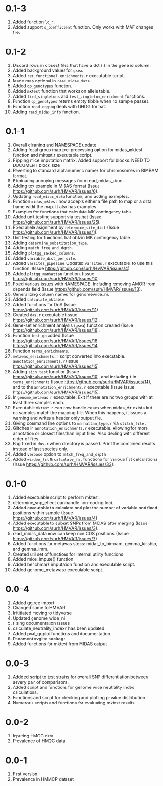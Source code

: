 # 0.1-3
1. Added function `ld_r`.
2. Added support `s_coefficient` function. Only works with MAF changes file.

# 0.1-2
1. Discard rows in closest files that have a dot (.) in the gene id column.
2. Added background values for `gsea`.
3. Added `rer_functional_enrichments.r` executable script.
4. Made map optional in `read_midas_data`.
5. Added `qp_genotypes` function.
6. Added `mktest` function that works on allele table.
7. Added `find_singletons` and `test_singleton_enrichment` functions.
8. Function `qp_genotypes` returns empty tibble when no sample passes.
9. Function `read_eggnog` deals with UHGG format.
10. Adding `read_midas_info` function.

# 0.1-1
1. Overall cleaning and NAMESPACE update
2. Adding focal group map pre-processing option for
midas_mktest function and mktest,r executable script.
3. Flipping mice imputation matrix. Added support for blocks.
NEED TO DOCUMENT block_size
4. Reverting to standard alphanumeric names for chromosomes
in BIMBAM format.
5. Eliminating annoying messages from read_midas_abun.
6. Adding toy example in MIDAS format (Issue
https://github.com/surh/HMVAR/issues/6).
7. Updating `read_midas_data` function, and adding examples.
8. Function `midas_mktest` now accepts either a file path to map
or a data frame witht the map. It also has examples.
9. Examples for functions that calculate MK contingency table.
10. Added unit testing support via testhat (Issue
https://github.com/surh/HMVAR/issues/25).
11. Fixed allele asignment by `determine_site_dist` (Issue
https://github.com/surh/HMVAR/issues/1).
12. Unit testing for functions that obtain MK contingency table.
13. Adding `determine_substitution_type`.
14. Adding `match_freq_and_depth`.
15. Adding `plotgg_sacked_columns`.
16. Added `variable_dist_per_site`.
17. Added `varsites_pipeline`. Updated `varsites.r` executable.
to use this function. (Issue https://github.com/surh/HMVAR/issues/4).
18. Added `plotgg_manhattan` function. (Issue https://github.com/surh/HMVAR/issues/10).
19. Fixed various issues with NAMESPACE. Including removing AMOR from
depends field (Issue https://github.com/surh/HMVAR/issues/13).
20. Generalizing column names for genomewide_ni.
21. Added `calculate_mktable`.
22. Added functions for DoS (Issue https://github.com/surh/HMVAR/issues/11).
23. Created `dos.r` executable (Issue
https://github.com/surh/HMVAR/issues/12).
24. Gene-set enrichment analysis (`gsea`) function created
(Issue https://github.com/surh/HMVAR/issues/18).
25. Function `test_go` added (Issue https://github.com/surh/HMVAR/issues/16
https://github.com/surh/HMVAR/issues/14).
26. Function `terms_enrichments`.
27. `metawas_enrichments.r` script converted into executable.
`annotation_enrichments.r` (Issue https://github.com/surh/HMVAR/issues/15).
28. Adding `sign_test` function (Issue https://github.com/surh/HMVAR/issues/19),
and including it in `terms_enrichments` (Issue https://github.com/surh/HMVAR/issues/14),
and to the `annotation_enrichments.r` executable
(Issue Issue https://github.com/surh/HMVAR/issues/15).
29. In `genome_metawas.r` executable. Exit if there are no two groups with at
least three samples each.
30. Executable `mktest.r` can now handle cases when midas_dir exists but no samples
match the mapping file. When this happens, it issues a warning and writes a header only
output file.
31. Giving command line options to `manhattan_type.r` via `stitch_file,r`
32. Glitches in `annotation_enrichments.r` executable. Allowing for more annotation
or closest files than input files. Also dealing with different order of files.
33. Bug fixed in `dos.r` when directory is passed. Print the combined results
instead of last species only.
34. Added `verbose` option to `match_freq_and_depth`
35. Added `window_fst` & `calculate_fst` functions for various Fst 
calculations (Issue https://github.com/surh/HMVAR/issues/33).

# 0.1-0
1. Added exectuable script to perform mktest.
2. determine_snp_effect can handle non-coding loci.
3. Added executable to calculate and plot the number of
variable and fixed positions within sample (Issue
https://github.com/surh/HMVAR/issues/4)
4. Added executable to subset SNPs from MIDAS after merging 
(Issue https://github.com/surh/HMVAR/issues/3).
6. read_midas_data now can keep non CDS positions.
(Issue https://github.com/surh/HMVAR/issues/7)
7. Added functions for metawas steps: midas_to_bimbam,
gemma_kinship, and gemma_lmm.
8. Created util set of functions for internal utility functions.
9. Added mice_impute() function
10. Added benchmark imputation function and executable script.
11. Added genome_metawas.r executable script.

# 0.0-4
1. Added ggtree import
2. Changed name to HMVAR
3. Inititiated moving to tidyverse
4. Updated genome_wide_ni
5. Fising documentation issues
6. calculate_neutrality_index.r has been updated.
7. Added pval_qqplot functions and documentation.
8. Recoment svglite package
9. Added functions for mktest from MIDAS output

# 0.0-3
1. Addded script to test strains for overall SNP
differentiation between aevery pair of comparisons.
2. Added script and functions for genome wide neutrality index
calculations.
3. Functions and script for checking and plotting p-value distribution
4. Numerous scripts and functions for evaluating mktest
results

# 0.0-2
1. Inputing HMQC data
2. Prevalence of HMQC data

# 0.0-1
1. First version.
2. Prevalence in HMMCP dataset
